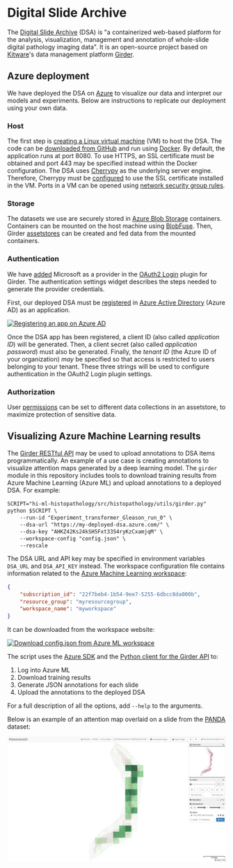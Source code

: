 # Digital Slide Archive

The [Digital Slide Archive][1] (DSA) is "a containerized web-based platform for the analysis, visualization, management and
annotation of whole-slide digital pathology imaging data".
It is an open-source project based on [Kitware][11]'s data management platform [Girder][10].

## Azure deployment

We have deployed the DSA on [Azure][2] to visualize our data and interpret our models and experiments.
Below are instructions to replicate our deployment using your own data.

### Host

The first step is [creating a Linux virtual machine][4] (VM) to host the DSA.
The code can be [downloaded from GitHub][5] and run using [Docker][6].
By default, the application runs at port 8080.
To use HTTPS, an SSL certificate must be obtained and port 443 may be specified instead within the Docker configuration.
The DSA uses [Cherrypy][8] as the underlying server engine.
Therefore, Cherrypy must be [configured][9] to use the SSL certificate installed in the VM.
Ports in a VM can be opened using [network security group rules][7].

### Storage

The datasets we use are securely stored in [Azure Blob Storage][3] containers.
Containers can be mounted on the host machine using [BlobFuse][13].
Then, Girder [assetstores][12] can be created and fed data from the mounted containers.

### Authentication

We have [added][14] Microsoft as a provider in the [OAuth2 Login][15] plugin for Girder.
The authentication settings widget describes the steps needed to generate the provider credentials.

First, our deployed DSA must be [registered][16] in [Azure Active Directory][17] (Azure AD) as an application.

[![Registering an app on Azure AD](https://docs.microsoft.com/en-us/azure/active-directory/develop/media/app-objects-and-service-principals/app-registrations-blade.png)][16]

Once the DSA app has been registered, a client ID (also called _application ID_) will be generated.
Then, a client secret (also called _application password_) must also be generated.
Finally, the _tenant ID_ (the Azure ID of your organization) _may_ be specified so that access is restricted to users belonging to your tenant.
These three strings will be used to configure authentication in the OAuth2 Login plugin settings.

### Authorization

User [permissions][18] can be set to different data collections in an assetstore, to maximize protection of sensitive data.

## Visualizing Azure Machine Learning results

The [Girder RESTful API][19] may be used to upload annotations to DSA items programmatically.
An example of a use case is creating annotations to visualize attention maps generated by a deep learning model.
The `girder` module in this repository includes tools to download training results from Azure Machine Learning (Azure ML) and
upload annotations to a deployed DSA.
For example:

```shell
SCRIPT="hi-ml-histopathology/src/histopathology/utils/girder.py"
python $SCRIPT \
    --run-id "Experiment_transformer_Gleason_run_0" \
    --dsa-url "https://my-deployed-dsa.azure.com/" \
    --dsa-key "AHKZ42Ks24kSH5Fxt3354ryKzCxamjqM" \
    --workspace-config "config.json" \
    --rescale
```

The DSA URL and API key may be specified in environment variables `DSA_URL` and `DSA_API_KEY` instead.
The workspace configuration file contains information related to the [Azure Machine Learning workspace][22]:

```json
{
    "subscription_id": "22f7beb4-1b54-9ee7-5255-6dbcc8da000b",
    "resource_group": "myresourcegroup",
    "workspace_name": "myworkspace"
}
```

It can be downloaded from the workspace website:

[![Download config.json from Azure ML workspace](https://docs.microsoft.com/en-us/azure/machine-learning/media/how-to-configure-environment/configure.png)](https://docs.microsoft.com/en-us/azure/machine-learning/how-to-configure-environment#workspace)

The script uses the [Azure SDK][20] and the [Python client for the Girder API][21] to:

1. Log into Azure ML
2. Download training results
3. Generate JSON annotations for each slide
4. Upload the annotations to the deployed DSA

For a full description of all the options, add `--help` to the arguments.

Below is an example of an attention map overlaid on a slide from the [PANDA][22] dataset:

![Attention map on slide from PANDA](./dsa_heatmap.png)

[1]: https://digitalslidearchive.github.io/digital_slide_archive/
[2]: https://azure.microsoft.com/
[3]: https://azure.microsoft.com/services/storage/blobs/
[4]: https://docs.microsoft.com/azure/virtual-machines/linux/quick-create-portal
[5]: https://github.com/DigitalSlideArchive/digital_slide_archive/blob/master/devops/README.rst
[6]: https://www.docker.com/
[7]: https://docs.microsoft.com/en-us/azure/virtual-machines/windows/nsg-quickstart-portal
[8]: https://docs.cherrypy.dev/en/latest/
[9]: https://docs.cherrypy.dev/en/latest/deploy.html#ssl-support
[10]: https://girder.readthedocs.io/
[11]: https://www.kitware.com/
[12]: https://girder.readthedocs.io/en/latest/user-guide.html#assetstores
[13]: https://github.com/Azure/azure-storage-fuse
[14]: https://github.com/girder/girder/pull/3393
[15]: https://girder.readthedocs.io/en/latest/plugins.html#oauth2-login
[16]: https://docs.microsoft.com/en-us/azure/active-directory/develop/quickstart-register-app
[17]: https://azure.microsoft.com/en-us/services/active-directory/
[18]: https://girder.readthedocs.io/en/stable/user-guide.html#permissions
[19]: https://girder.readthedocs.io/en/latest/api-docs.html
[20]: https://docs.microsoft.com/en-us/azure/developer/python/sdk/azure-sdk-overview
[21]: https://girder.readthedocs.io/en/latest/python-client.html#python-client
[22]: https://docs.microsoft.com/en-us/azure/machine-learning/concept-workspace
